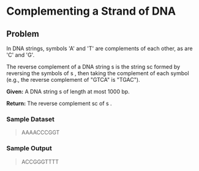 # Complementing a Strand of DNA

## Problem
In DNA strings, symbols 'A' and 'T' are complements of each other, as are 'C' and 'G'.

The reverse complement of a DNA string s
 is the string sc
 formed by reversing the symbols of s
, then taking the complement of each symbol (e.g., the reverse complement of "GTCA" is "TGAC").

**Given:** A DNA string s of length at most 1000 bp.

**Return:** The reverse complement sc of s
.

### Sample Dataset
> AAAACCCGGT
### Sample Output
> ACCGGGTTTT
